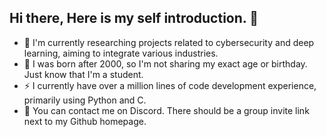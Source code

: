 ## Hi there, Here is my self introduction. 👋

- 🔭 I'm currently researching projects related to cybersecurity and deep learning, aiming to integrate various industries.
- 🤔 I was born after 2000, so I'm not sharing my exact age or birthday. Just know that I'm a student.
- ⚡ I currently have over a million lines of code development experience, primarily using Python and C.
- 💬 You can contact me on Discord. There should be a group invite link next to my Github homepage.
